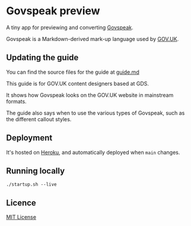 # Govspeak preview

A tiny app for previewing and converting [Govspeak](https://github.com/alphagov/govspeak).

Govspeak is a Markdown-derived mark-up language used by [GOV.UK](https://github.com/alphagov).

## Updating the guide

You can find the source files for the guide at [guide.md](app/assets/markdown/guide.md)

This guide is for GOV.UK content designers based at GDS.

It shows how Govspeak looks on the GOV.UK website in mainstream formats.

The guide also says when to use the various types of Govspeak, such as the different callout styles.

## Deployment

It's hosted on [Heroku](http://govspeak-preview.herokuapp.com/), and automatically deployed when `main` changes.

## Running locally

```
./startup.sh --live
```

## Licence

[MIT License](LICENCE)

